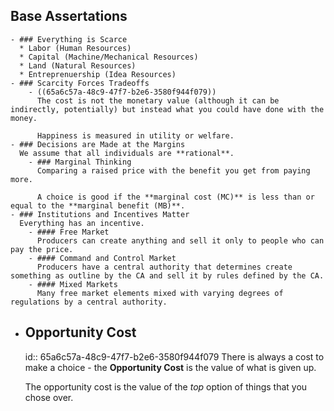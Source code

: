 ## Base Assertations
	- ### Everything is Scarce
	  * Labor (Human Resources)
	  * Capital (Machine/Mechanical Resources)
	  * Land (Natural Resources)
	  * Entreprenuership (Idea Resources)
	- ### Scarcity Forces Tradeoffs
		- ((65a6c57a-48c9-47f7-b2e6-3580f944f079))
		  The cost is not the monetary value (although it can be indirectly, potentially) but instead what you could have done with the money.
		  
		  Happiness is measured in utility or welfare.
	- ### Decisions are Made at the Margins
	  We assume that all individuals are **rational**.
		- ### Marginal Thinking
		  Comparing a raised price with the benefit you get from paying more.
		  
		  A choice is good if the **marginal cost (MC)** is less than or equal to the **marginal benefit (MB)**.
	- ### Institutions and Incentives Matter
	  Everything has an incentive.
		- #### Free Market
		  Producers can create anything and sell it only to people who can pay the price.
		- #### Command and Control Market
		  Producers have a central authority that determines create something as outline by the CA and sell it by rules defined by the CA.
		- #### Mixed Markets
		  Many free market elements mixed with varying degrees of regulations by a central authority.
- ## Opportunity Cost
  id:: 65a6c57a-48c9-47f7-b2e6-3580f944f079
  There is always a cost to make a choice - the **Opportunity Cost** is the value of what is given up.
  
  The opportunity cost is the value of the *top* option of things that you chose over.